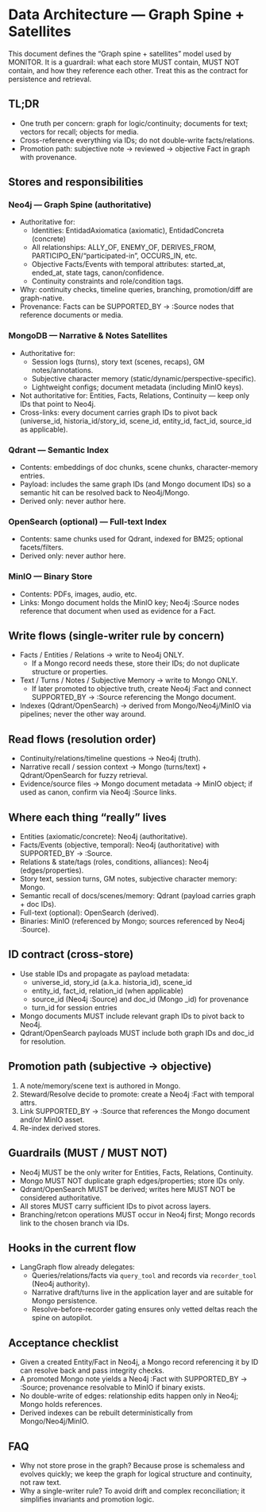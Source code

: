 # Data Architecture — Graph Spine + Satellites

This document defines the “Graph spine + satellites” model used by MONITOR. It is a guardrail: what each store MUST contain, MUST NOT contain, and how they reference each other. Treat this as the contract for persistence and retrieval.

## TL;DR
- One truth per concern: graph for logic/continuity; documents for text; vectors for recall; objects for media.
- Cross-reference everything via IDs; do not double-write facts/relations.
- Promotion path: subjective note → reviewed → objective Fact in graph with provenance.

## Stores and responsibilities

### Neo4j — Graph Spine (authoritative)
- Authoritative for:
  - Identities: EntidadAxiomatica (axiomatic), EntidadConcreta (concrete)
  - All relationships: ALLY_OF, ENEMY_OF, DERIVES_FROM, PARTICIPO_EN/“participated-in”, OCCURS_IN, etc.
  - Objective Facts/Events with temporal attributes: started_at, ended_at, state tags, canon/confidence.
  - Continuity constraints and role/condition tags.
- Why: continuity checks, timeline queries, branching, promotion/diff are graph-native.
- Provenance: Facts can be SUPPORTED_BY → :Source nodes that reference documents or media.

### MongoDB — Narrative & Notes Satellites
- Authoritative for:
  - Session logs (turns), story text (scenes, recaps), GM notes/annotations.
  - Subjective character memory (static/dynamic/perspective-specific).
  - Lightweight configs; document metadata (including MinIO keys).
- Not authoritative for: Entities, Facts, Relations, Continuity — keep only IDs that point to Neo4j.
- Cross-links: every document carries graph IDs to pivot back (universe_id, historia_id/story_id, scene_id, entity_id, fact_id, source_id as applicable).

### Qdrant — Semantic Index
- Contents: embeddings of doc chunks, scene chunks, character-memory entries.
- Payload: includes the same graph IDs (and Mongo document IDs) so a semantic hit can be resolved back to Neo4j/Mongo.
- Derived only: never author here.

### OpenSearch (optional) — Full-text Index
- Contents: same chunks used for Qdrant, indexed for BM25; optional facets/filters.
- Derived only: never author here.

### MinIO — Binary Store
- Contents: PDFs, images, audio, etc.
- Links: Mongo document holds the MinIO key; Neo4j :Source nodes reference that document when used as evidence for a Fact.

## Write flows (single-writer rule by concern)
- Facts / Entities / Relations → write to Neo4j ONLY.
  - If a Mongo record needs these, store their IDs; do not duplicate structure or properties.
- Text / Turns / Notes / Subjective Memory → write to Mongo ONLY.
  - If later promoted to objective truth, create Neo4j :Fact and connect SUPPORTED_BY → :Source referencing the Mongo document.
- Indexes (Qdrant/OpenSearch) → derived from Mongo/Neo4j/MinIO via pipelines; never the other way around.

## Read flows (resolution order)
- Continuity/relations/timeline questions → Neo4j (truth).
- Narrative recall / session context → Mongo (turns/text) + Qdrant/OpenSearch for fuzzy retrieval.
- Evidence/source files → Mongo document metadata → MinIO object; if used as canon, confirm via Neo4j :Source links.

## Where each thing “really” lives
- Entities (axiomatic/concrete): Neo4j (authoritative).
- Facts/Events (objective, temporal): Neo4j (authoritative) with SUPPORTED_BY → :Source.
- Relations & state/tags (roles, conditions, alliances): Neo4j (edges/properties).
- Story text, session turns, GM notes, subjective character memory: Mongo.
- Semantic recall of docs/scenes/memory: Qdrant (payload carries graph + doc IDs).
- Full-text (optional): OpenSearch (derived).
- Binaries: MinIO (referenced by Mongo; sources referenced by Neo4j :Source).

## ID contract (cross-store)
- Use stable IDs and propagate as payload metadata:
  - universe_id, story_id (a.k.a. historia_id), scene_id
  - entity_id, fact_id, relation_id (when applicable)
  - source_id (Neo4j :Source) and doc_id (Mongo _id) for provenance
  - turn_id for session entries
- Mongo documents MUST include relevant graph IDs to pivot back to Neo4j.
- Qdrant/OpenSearch payloads MUST include both graph IDs and doc_id for resolution.

## Promotion path (subjective → objective)
1) A note/memory/scene text is authored in Mongo.
2) Steward/Resolve decide to promote: create a Neo4j :Fact with temporal attrs.
3) Link SUPPORTED_BY → :Source that references the Mongo document and/or MinIO asset.
4) Re-index derived stores.

## Guardrails (MUST / MUST NOT)
- Neo4j MUST be the only writer for Entities, Facts, Relations, Continuity.
- Mongo MUST NOT duplicate graph edges/properties; store IDs only.
- Qdrant/OpenSearch MUST be derived; writes here MUST NOT be considered authoritative.
- All stores MUST carry sufficient IDs to pivot across layers.
- Branching/retcon operations MUST occur in Neo4j first; Mongo records link to the chosen branch via IDs.

## Hooks in the current flow
- LangGraph flow already delegates:
  - Queries/relations/facts via `query_tool` and records via `recorder_tool` (Neo4j authority).
  - Narrative draft/turns live in the application layer and are suitable for Mongo persistence.
  - Resolve-before-recorder gating ensures only vetted deltas reach the spine on autopilot.

## Acceptance checklist
- Given a created Entity/Fact in Neo4j, a Mongo record referencing it by ID can resolve back and pass integrity checks.
- A promoted Mongo note yields a Neo4j :Fact with SUPPORTED_BY → :Source; provenance resolvable to MinIO if binary exists.
- No double-write of edges: relationship edits happen only in Neo4j; Mongo holds references.
- Derived indexes can be rebuilt deterministically from Mongo/Neo4j/MinIO.

## FAQ
- Why not store prose in the graph? Because prose is schemaless and evolves quickly; we keep the graph for logical structure and continuity, not raw text.
- Why a single-writer rule? To avoid drift and complex reconciliation; it simplifies invariants and promotion logic.
